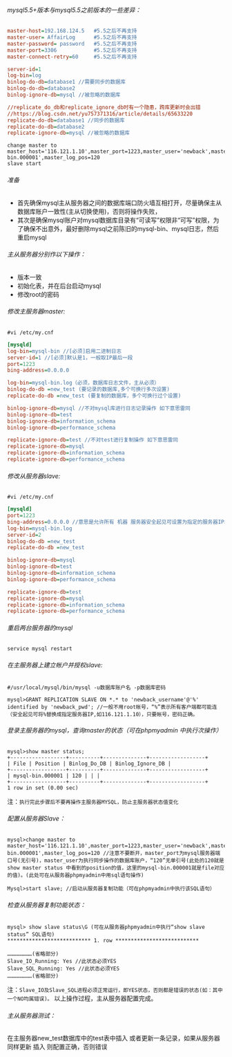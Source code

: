###### mysql5.5+版本与mysql5.5之前版本的一些差异：  
```ini
master-host=192.168.124.5   #5.5之后不再支持
master-user= AffairLog      #5.5之后不再支持
master-password= password   #5.5之后不再支持
master-port=3306            #5.5之后不再支持
master-connect-retry=60     #5.5之后不再支持

server-id=1
log-bin=log
binlog-do-db=database1 //需要同步的数据库
binlog-do-db=database2 
binlog-ignore-db=mysql //被忽略的数据库 

//replicate_do_db和replicate_ignore_db时有一个隐患，跨库更新时会出错
//https://blog.csdn.net/yu757371316/article/details/65633220
replicate-do-db=database1 //同步的数据库 
replicate-do-db=database2 
replicate-ignore-db=mysql //被忽略的数据库
```

```mysql
change master to master_host='116.121.1.10',master_port=1223,master_user='newback',master_password='cctv@12315#$',master_log_file='mysql-bin.000001',master_log_pos=120
slave start
```

###### 准备  
* 首先确保mysql主从服务器之间的数据库端口防火墙互相打开，尽量确保主从数据库账户一致性(主从切换使用)，否则将操作失败，
* 其次是确保mysql账户对mysql数据库目录有“可读写”权限非“可写”权限，为了确保不出意外，最好删除mysql之前陈旧的mysql-bin、mysql日志，然后重启mysql  

###### 主从服务器分别作以下操作：  
* 版本一致
* 初始化表，并在后台启动mysql
* 修改root的密码  
  
###### 修改主服务器master:  
```console
#vi /etc/my.cnf
```
```ini
[mysqld]
log-bin=mysql-bin //[必须]启用二进制日志
server-id=1 //[必须]默认是1，一般取IP最后一段
port=1223
bing-address=0.0.0.0

log-bin=mysql-bin.log（必须，数据库日志文件，主从必须）
binlog-do-db =new_test (要记录的数据库,多个可换行多次设置)
replicate-do-db =new_test (要复制的数据库，多个可换行过个设置)

binlog-ignore-db=mysql //不对mysql库进行日志记录操作 如下意思雷同
binlog-ignore-db=test
binlog-ignore-db=information_schema
binlog-ignore-db=performance_schema

replicate-ignore-db=test //不对test进行复制操作 如下意思雷同
replicate-ignore-db=mysql
replicate-ignore-db=information_schema
replicate-ignore-db=performance_schema
```

###### 修改从服务器slave:  
```console
#vi /etc/my.cnf
```
```ini
[mysqld]
port=1223
bing-address=0.0.0.0 //意思是允许所有 机器 服务器安全起见可设置为指定的服务器IP地址 如 116.128.1.10等
log-bin=mysql-bin.log
server-id=2
binlog-do-db =new_test
replicate-do-db =new_test

binlog-ignore-db=mysql
binlog-ignore-db=test
binlog-ignore-db=information_schema
binlog-ignore-db=performance_schema

replicate-ignore-db=test
replicate-ignore-db=mysql
replicate-ignore-db=information_schema
replicate-ignore-db=performance_schema
```

###### 重启两台服务器的mysql  
```console
service mysql restart
```

###### 在主服务器上建立帐户并授权slave:  
```console
#/usr/local/mysql/bin/mysql -u数据库账户名 -p数据库密码
```
```mysql
mysql>GRANT REPLICATION SLAVE ON *.* to 'newback_username'@'%' identified by 'newback_pwd'; //一般不用root帐号，“%”表示所有客户端都可能连（安全起见可将%替换成指定服务器IP,如116.121.1.10），只要帐号，密码正确。
```

###### 登录主服务器的mysql，查询master的状态（可在phpmyadmin 中执行次操作）  
```mysql
mysql>show master status;
+------------------+----------+--------------+------------------+
| File | Position | Binlog_Do_DB | Binlog_Ignore_DB |
+------------------+----------+--------------+------------------+
| mysql-bin.000001 | 120 | | |
+------------------+----------+--------------+------------------+
1 row in set (0.00 sec)
```
注：`执行完此步骤后不要再操作主服务器MYSQL，防止主服务器状态值变化`  

###### 配置从服务器Slave：  
```mysql
mysql>change master to master_host='116.121.1.10',master_port=1223,master_user='newback',master_password='cctv@12315#$',master_log_file='mysql-bin.000001',master_log_pos=120 //注意不要断开，master_port为mysql服务器端口号(无引号)，master_user为执行同步操作的数据库账户，“120”无单引号(此处的120就是show master status 中看到的position的值，这里的mysql-bin.000001就是file对应的值)。(此处可在从服务器phpmyadmin中用sql语句操作)

Mysql>start slave; //启动从服务器复制功能（可在phpmyadmin中执行该SQL语句）
```

###### 检查从服务器复制功能状态：  
```mysql
mysql> show slave status\G (可在从服务器phpmyadmin中执行“show slave status” SQL语句)
*************************** 1. row ***************************

……………………(省略部分)
Slave_IO_Running: Yes //此状态必须YES
Slave_SQL_Running: Yes //此状态必须YES
……………………(省略部分)
```
注：`Slave_IO及Slave_SQL进程必须正常运行，即YES状态，否则都是错误的状态(如：其中一个NO均属错误)。`
以上操作过程，主从服务器配置完成。  

###### 主从服务器测试：  
在主服务器new_test数据库中的test表中插入 或者更新一条记录，如果从服务器同样更新 插入 则配置正确，否则错误  
